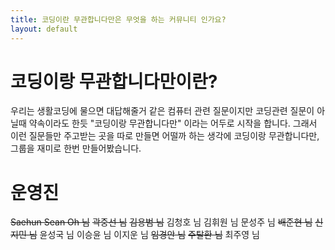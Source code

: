 ```yaml
---
title: 코딩이란 무관합니다만은 무엇을 하는 커뮤니티 인가요?
layout: default
---
```


# 코딩이랑 무관합니다만이란?

우리는 생활코딩에 물으면 대답해줄거 같은 컴퓨터 관련 질문이지만 코딩관련 질문이 아닐때 약속이라도 한듯 "코딩이랑 무관합니다만" 이라는 어두로 시작을 합니다. 그래서 이런 질문들만 주고받는 곳을 따로 만들면 어떨까 하는 생각에 코딩이랑 무관합니다만, 그룹을 재미로 한번 만들어봤습니다.

# 운영진

~~Saehun Sean Oh 님~~
~~곽중선 님~~
~~김용범 님~~
김청호 님
김휘원 님
문성주 님
~~배준현 님~~
~~신지민 님~~
윤성국 님
이승윤 님
이지운 님
~~임경안 님~~
~~주탈환 님~~
최주영 님